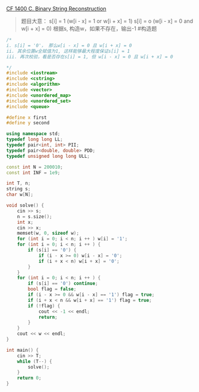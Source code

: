 [CF 1400 C. Binary String Reconstruction](https://codeforces.com/problemset/problem/1400/C)
> 题目大意：
> s[i] = 1 (w[i - x] = 1 or w[i + x] = 1)
> s[i] = o (w[i - x] = 0 and w[i + x] = 0)
> 根据s, 构造w，如果不存在，输出-1
#构造题 
~~~c++
/*
i. s[i] = '0'， 那么w[i - x] = 0 且 w[i + x] = 0
ii. 其余位置w全赋值为1, 这样能够最大程度保证s[i] = 1
iii. 再次校验，看是否存在s[i] = 1, 但 w[i - x] = 0 且 w[i + x] = 0

*/
#include <iostream>
#include <cstring>
#include <algorithm>
#include <vector>
#include <unordered_map>
#include <unordered_set>
#include <queue>

#define x first
#define y second

using namespace std;
typedef long long LL;
typedef pair<int, int> PII;
typedef pair<double, double> PDD;
typedef unsigned long long ULL;

const int N = 200010;
const int INF = 1e9;

int T, n;
string s;
char w[N];

void solve() {
    cin >> s;
    n = s.size();
    int x;
    cin >> x;
    memset(w, 0, sizeof w);
    for (int i = 0; i < n; i ++ ) w[i] = '1';
    for (int i = 0; i < n; i ++ ) {
        if (s[i] == '0') {
            if (i - x >= 0) w[i - x] = '0';
            if (i + x < n) w[i + x] = '0';
        }
    }
    for (int i = 0; i < n; i ++ ) {
        if (s[i] == '0') continue;
        bool flag = false;
        if (i - x >= 0 && w[i - x] == '1') flag = true;
        if (i + x < n && w[i + x] == '1') flag = true;
        if (!flag) {
            cout << -1 << endl;
            return;
        }
    }
    cout << w << endl;
}

int main() {
    cin >> T;
    while (T--) {
        solve();
    }
    return 0;
}
~~~